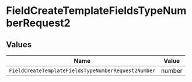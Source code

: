 # FieldCreateTemplateFieldsTypeNumberRequest2


## Values

| Name                                                | Value                                               |
| --------------------------------------------------- | --------------------------------------------------- |
| `FieldCreateTemplateFieldsTypeNumberRequest2Number` | number                                              |